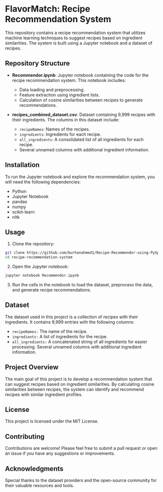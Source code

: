 # FlavorMatch: Recipe Recommendation System

This repository contains a recipe recommendation system that utilizes machine learning techniques to suggest recipes based on ingredient similarities. The system is built using a Jupyter notebook and a dataset of recipes.

## Repository Structure

- **Recommendor.ipynb**: Jupyter notebook containing the code for the recipe recommendation system. This notebook includes:
  - Data loading and preprocessing.
  - Feature extraction using ingredient lists.
  - Calculation of cosine similarities between recipes to generate recommendations.

- **recipes_combined_dataset.csv**: Dataset containing 9,999 recipes with their ingredients. The columns in this dataset include:
  - `recipeNames`: Names of the recipes.
  - `ingredients`: Ingredients for each recipe.
  - `all_ingredients`: A consolidated list of all ingredients for each recipe.
  - Several unnamed columns with additional ingredient information.

## Installation

To run the Jupyter notebook and explore the recommendation system, you will need the following dependencies:

- Python
- Jupyter Notebook
- pandas
- numpy
- scikit-learn
- nltk

## Usage
1. Clone the repository:
```bash
git clone https://github.com/burhanahmed1/Recipe-Recommendor-using-PySpark.git
cd recipe-recommendation-system
```
2. Open the Jupyter notebook:
```bash
jupyter notebook Recommendor.ipynb
```
3. Run the cells in the notebook to load the dataset, preprocess the data, and generate recipe recommendations.


## Dataset
The dataset used in this project is a collection of recipes with their ingredients. It contains 9,999 entries with the following columns:

+ `recipeNames:` The name of the recipe.
+ `ingredients:` A list of ingredients for the recipe.
+ `all_ingredients:` A concatenated string of all ingredients for easier processing.
Several unnamed columns with additional ingredient information.

## Project Overview
The main goal of this project is to develop a recommendation system that can suggest recipes based on ingredient similarities. By calculating cosine similarities between recipes, the system can identify and recommend recipes with similar ingredient profiles.

## License
This project is licensed under the MIT License.

## Contributing
Contributions are welcome! Please feel free to submit a pull request or open an issue if you have any suggestions or improvements.

## Acknowledgments
Special thanks to the dataset providers and the open-source community for their valuable resources and tools.

